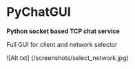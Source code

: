 # PyChatGUI
<b>Python socket based TCP chat service</b>

Full GUI for client and network selector

![Alt txt] (/screenshots/select_network.jpg)

